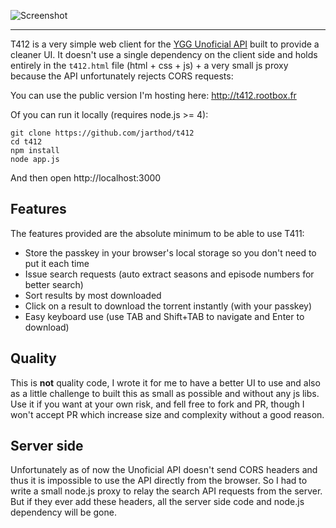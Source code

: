 ![Screenshot](https://cloud.githubusercontent.com/assets/201687/17836343/391b856a-678f-11e6-8b67-9b046a8334ad.png)

---

T412 is a very simple web client for the [YGG Unoficial API](https://yggapi.eu/) built to provide a cleaner UI. It doesn't use a single dependency on the client side and holds entirely in the `t412.html` file (html + css + js) + a very small js proxy because the API unfortunately rejects CORS requests:

You can use the public version I'm hosting here: http://t412.rootbox.fr

Of you can run it locally (requires node.js >= 4):
```
git clone https://github.com/jarthod/t412
cd t412
npm install
node app.js
```
And then open http://localhost:3000

## Features

The features provided are the absolute minimum to be able to use T411:
- Store the passkey in your browser's local storage so you don't need to put it each time
- Issue search requests (auto extract seasons and episode numbers for better search)
- Sort results by most downloaded
- Click on a result to download the torrent instantly (with your passkey)
- Easy keyboard use (use TAB and Shift+TAB to navigate and Enter to download)

## Quality

This is **not** quality code, I wrote it for me to have a better UI to use and also as a little challenge to built this as small as possible and without any js libs. Use it if you want at your own risk, and fell free to fork and PR, though I won't accept PR which increase size and complexity without a good reason.

## Server side

Unfortunately as of now the Unoficial API doesn't send CORS headers and thus it is impossible to use the API directly from the browser. So I had to write a small node.js proxy to relay the search API requests from the server. But if they ever add these headers, all the server side code and node.js dependency will be gone.

